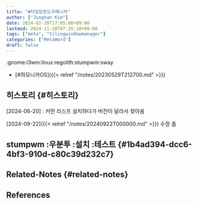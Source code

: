 ```yaml
---
title: "#타일링윈도우매니저"
author: ["Junghan Kim"]
date: 2024-02-20T17:05:00+09:00
lastmod: 2024-11-20T07:35:10+09:00
tags: ["meta", "tilingwindowmanager"]
categories: ["MetaWord"]
draft: false
---
```


:gnome:i3wm:linux:regolith:stumpwm:sway

-   [#하모니카OS]({{< relref "/notes/20230529T212700.md" >}})


## 히스토리 {#히스토리}

[2024-06-20]
: 커먼 리스프 설치하다가 버전이 달라서 찾아옴

[2024-09-22]({{< relref "/notes/20240922T000000.md" >}}) 수정 좀


## stumpwm :우분투 :설치 :테스트 {#1b4ad394-dcc6-4bf3-910d-c80c39d232c7}


## Related-Notes {#related-notes}

## References

<style>.csl-entry{text-indent: -1.5em; margin-left: 1.5em;}</style><div class="csl-bib-body">
</div>
